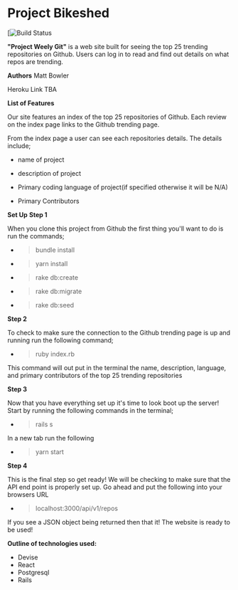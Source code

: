 # Project Bikeshed

[![Build Status](https://codeship.com/projects/39dbe900-b2cb-0136-ec6c-5ee84f30adbc/status?branch=master)

**"Project Weely Git"** is a web site built for seeing the top 25 trending repositories on Github.  Users can log in to read and find out details on what repos are trending.  

**Authors**
Matt Bowler

Heroku Link
TBA

**List of Features**

Our site features an index of the top 25 repositories of Github. Each review on the index page links to the Github trending page.

From the index page a user can see each repositories details. The details include;

  - name of project

  - description of project

  - Primary coding language of project(if specified otherwise it will be N/A)

  - Primary Contributors

**Set Up**
**Step 1**

When you clone this project from Github the first thing you'll want to do is run the commands;
  - >bundle install

  - >yarn install

  - >rake db:create

  - >rake db:migrate

  - >rake db:seed

**Step 2**

To check to make sure the connection to the Github trending page is up and running run the following command;

  - >ruby index.rb

This command will out put in the terminal the name, description, language, and primary contributors of the top 25 trending repositories

**Step 3**

Now that you have everything set up it's time to look boot up the server!
Start by running the following commands in the terminal;

  - >rails s

In a new tab run the following
  - >yarn start

**Step 4**

This is the final step so get ready! We will be checking to make sure that the API end point is properly set up. Go ahead and put the following into your browsers URL

  - >localhost:3000/api/v1/repos

If you see a JSON object being returned then that it! The website is ready to be used!

**Outline of technologies used:**

- Devise
- React
- Postgresql
- Rails
